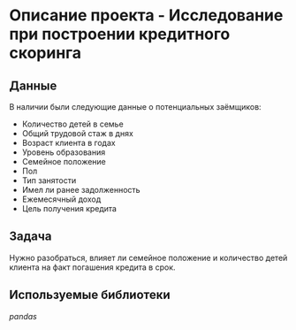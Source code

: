# Описание проекта - Исследование при построении кредитного скоринга
## Данные
В наличии были следующие данные о потенциальных заёмщиков:
- Количество детей в семье
- Общий трудовой стаж в днях
- Возраст клиента в годах
- Уровень образования
- Семейное положение
- Пол
- Тип занятости 
- Имел ли ранее задолженность
- Ежемесячный доход
- Цель получения кредита
## Задача
Нужно разобраться, влияет ли семейное положение и количество детей клиента на факт погашения кредита в срок.
## Используемые библиотеки
*pandas*
